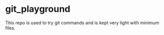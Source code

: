 # git_playground

This repo is used to try git commands and is kept very light with minimum files. 

